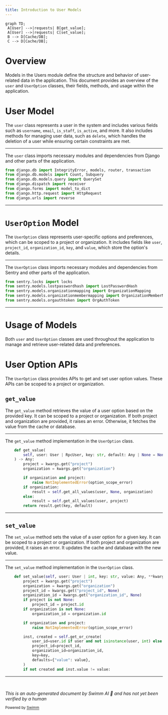 ```yaml
---
title: Introduction to User Models
---
```

```mermaid
graph TD;
 A[User] -->|requests| B[get_value];
 A[User] -->|requests| C[set_value];
 B --> D[Cache/DB];
 C --> D[Cache/DB];
```

# Overview

Models in the Users module define the structure and behavior of user-related data in the application. This document provides an overview of the <SwmToken path="src/sentry/users/models/user_option.py" pos="46:4:4" line-data="        self, user: User | RpcUser, key: str, default: Any | None = None, **kwargs: Any">`user`</SwmToken> and <SwmToken path="src/sentry/users/models/user.py" pos="344:13:13" line-data="        from sentry.users.models.user_option import UserOption">`UserOption`</SwmToken> classes, their fields, methods, and usage within the application.

# User Model

The <SwmToken path="src/sentry/users/models/user_option.py" pos="46:4:4" line-data="        self, user: User | RpcUser, key: str, default: Any | None = None, **kwargs: Any">`user`</SwmToken> class represents a user in the system and includes various fields such as <SwmToken path="src/sentry/users/models/user.py" pos="98:7:7" line-data="    __relocation_custom_ordinal__ = [&quot;username&quot;]">`username`</SwmToken>, <SwmToken path="src/sentry/users/models/user.py" pos="106:1:1" line-data="    email = models.EmailField(_(&quot;email address&quot;), blank=True, max_length=75)">`email`</SwmToken>, <SwmToken path="src/sentry/users/models/user.py" pos="107:1:1" line-data="    is_staff = models.BooleanField(">`is_staff`</SwmToken>, <SwmToken path="src/sentry/users/models/user.py" pos="112:1:1" line-data="    is_active = models.BooleanField(">`is_active`</SwmToken>, and more. It also includes methods for managing user data, such as <SwmToken path="src/sentry/users/models/user.py" pos="205:3:3" line-data="    def delete(self, *args: Any, **kwargs: Any) -&gt; tuple[int, dict[str, int]]:">`delete`</SwmToken>, which handles the deletion of a user while ensuring certain constraints are met.

<SwmSnippet path="/src/sentry/users/models/user.py" line="13">

---

The <SwmToken path="src/sentry/users/models/user_option.py" pos="46:4:4" line-data="        self, user: User | RpcUser, key: str, default: Any | None = None, **kwargs: Any">`user`</SwmToken> class imports necessary modules and dependencies from Django and other parts of the application.

```python
from django.db import IntegrityError, models, router, transaction
from django.db.models import Count, Subquery
from django.db.models.query import QuerySet
from django.dispatch import receiver
from django.forms import model_to_dict
from django.http.request import HttpRequest
from django.urls import reverse
```

---

</SwmSnippet>

# <SwmToken path="src/sentry/users/models/user.py" pos="344:13:13" line-data="        from sentry.users.models.user_option import UserOption">`UserOption`</SwmToken> Model

The <SwmToken path="src/sentry/users/models/user.py" pos="344:13:13" line-data="        from sentry.users.models.user_option import UserOption">`UserOption`</SwmToken> class represents user-specific options and preferences, which can be scoped to a project or organization. It includes fields like <SwmToken path="src/sentry/users/models/user_option.py" pos="46:4:4" line-data="        self, user: User | RpcUser, key: str, default: Any | None = None, **kwargs: Any">`user`</SwmToken>, <SwmToken path="src/sentry/users/models/user_option.py" pos="77:1:1" line-data="        project_id = kwargs.get(&quot;project_id&quot;, None)">`project_id`</SwmToken>, <SwmToken path="src/sentry/users/models/user_option.py" pos="78:1:1" line-data="        organization_id = kwargs.get(&quot;organization_id&quot;, None)">`organization_id`</SwmToken>, <SwmToken path="src/sentry/users/models/user_option.py" pos="46:14:14" line-data="        self, user: User | RpcUser, key: str, default: Any | None = None, **kwargs: Any">`key`</SwmToken>, and <SwmToken path="src/sentry/users/models/user_option.py" pos="74:24:24" line-data="    def set_value(self, user: User | int, key: str, value: Any, **kwargs: Any) -&gt; None:">`value`</SwmToken>, which store the option's details.

<SwmSnippet path="/src/sentry/users/models/user.py" line="43">

---

The <SwmToken path="src/sentry/users/models/user.py" pos="344:13:13" line-data="        from sentry.users.models.user_option import UserOption">`UserOption`</SwmToken> class imports necessary modules and dependencies from Sentry and other parts of the application.

```python
from sentry.locks import locks
from sentry.models.lostpasswordhash import LostPasswordHash
from sentry.models.organizationmapping import OrganizationMapping
from sentry.models.organizationmembermapping import OrganizationMemberMapping
from sentry.models.orgauthtoken import OrgAuthToken
```

---

</SwmSnippet>

# Usage of Models

Both <SwmToken path="src/sentry/users/models/user_option.py" pos="46:4:4" line-data="        self, user: User | RpcUser, key: str, default: Any | None = None, **kwargs: Any">`user`</SwmToken> and <SwmToken path="src/sentry/users/models/user.py" pos="344:13:13" line-data="        from sentry.users.models.user_option import UserOption">`UserOption`</SwmToken> classes are used throughout the application to manage and retrieve user-related data and preferences.

# User Option APIs

The <SwmToken path="src/sentry/users/models/user.py" pos="344:13:13" line-data="        from sentry.users.models.user_option import UserOption">`UserOption`</SwmToken> class provides APIs to get and set user option values. These APIs can be scoped to a project or organization.

## <SwmToken path="src/sentry/users/models/user_option.py" pos="45:3:3" line-data="    def get_value(">`get_value`</SwmToken>

The <SwmToken path="src/sentry/users/models/user_option.py" pos="45:3:3" line-data="    def get_value(">`get_value`</SwmToken> method retrieves the value of a user option based on the provided key. It can be scoped to a project or organization. If both project and organization are provided, it raises an error. Otherwise, it fetches the value from the cache or database.

<SwmSnippet path="/src/sentry/users/models/user_option.py" line="45">

---

The <SwmToken path="src/sentry/users/models/user_option.py" pos="45:3:3" line-data="    def get_value(">`get_value`</SwmToken> method implementation in the <SwmToken path="src/sentry/users/models/user.py" pos="344:13:13" line-data="        from sentry.users.models.user_option import UserOption">`UserOption`</SwmToken> class.

```python
    def get_value(
        self, user: User | RpcUser, key: str, default: Any | None = None, **kwargs: Any
    ) -> Any:
        project = kwargs.get("project")
        organization = kwargs.get("organization")

        if organization and project:
            raise NotImplementedError(option_scope_error)
        if organization:
            result = self.get_all_values(user, None, organization)
        else:
            result = self.get_all_values(user, project)
        return result.get(key, default)
```

---

</SwmSnippet>

## <SwmToken path="src/sentry/users/models/user_option.py" pos="74:3:3" line-data="    def set_value(self, user: User | int, key: str, value: Any, **kwargs: Any) -&gt; None:">`set_value`</SwmToken>

The <SwmToken path="src/sentry/users/models/user_option.py" pos="74:3:3" line-data="    def set_value(self, user: User | int, key: str, value: Any, **kwargs: Any) -&gt; None:">`set_value`</SwmToken> method sets the value of a user option for a given key. It can be scoped to a project or organization. If both project and organization are provided, it raises an error. It updates the cache and database with the new value.

<SwmSnippet path="/src/sentry/users/models/user_option.py" line="74">

---

The <SwmToken path="src/sentry/users/models/user_option.py" pos="74:3:3" line-data="    def set_value(self, user: User | int, key: str, value: Any, **kwargs: Any) -&gt; None:">`set_value`</SwmToken> method implementation in the <SwmToken path="src/sentry/users/models/user.py" pos="344:13:13" line-data="        from sentry.users.models.user_option import UserOption">`UserOption`</SwmToken> class.

```python
    def set_value(self, user: User | int, key: str, value: Any, **kwargs: Any) -> None:
        project = kwargs.get("project")
        organization = kwargs.get("organization")
        project_id = kwargs.get("project_id", None)
        organization_id = kwargs.get("organization_id", None)
        if project is not None:
            project_id = project.id
        if organization is not None:
            organization_id = organization.id

        if organization and project:
            raise NotImplementedError(option_scope_error)

        inst, created = self.get_or_create(
            user_id=user.id if user and not isinstance(user, int) else user,
            project_id=project_id,
            organization_id=organization_id,
            key=key,
            defaults={"value": value},
        )
        if not created and inst.value != value:
```

---

</SwmSnippet>

&nbsp;

*This is an auto-generated document by Swimm AI 🌊 and has not yet been verified by a human*

<SwmMeta version="3.0.0" repo-id="Z2l0aHViJTNBJTNBc2VudHJ5LWRlbW8tMSUzQSUzQVN3aW1tLURlbW8=" repo-name="sentry-demo-1" doc-type="overview"><sup>Powered by [Swimm](/)</sup></SwmMeta>
